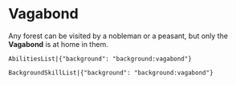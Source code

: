 # Vagabond

Any forest can be visited by a nobleman or a peasant, but only the **Vagabond** is at home in them. 

`AbilitiesList|{"background": "background:vagabond"}`

`BackgroundSkillList|{"background": "background:vagabond"}`